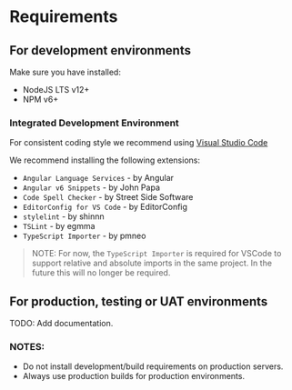 
# Requirements


## For development environments

Make sure you have installed:

* NodeJS LTS v12+
* NPM v6+


### Integrated Development Environment

For consistent coding style we recommend using [Visual Studio Code](https://code.visualstudio.com/)

We recommend installing the following extensions:

* `Angular Language Services` - by Angular
* `Angular v6 Snippets` - by John Papa
* `Code Spell Checker` - by Street Side Software
* `EditorConfig for VS Code` - by EditorConfig
* `stylelint` - by shinnn
* `TSLint` - by egmma
* `TypeScript Importer` - by pmneo

> NOTE: For now, the `TypeScript Importer` is required for VSCode to support
> relative and absolute imports in the same project. In the future this will no
> longer be required.


## For production, testing or UAT environments

TODO: Add documentation.


### NOTES:

* Do not install development/build requirements on production servers.
* Always use production builds for production environments.
